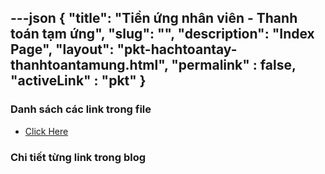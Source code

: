 ---json
{
    "title": "Tiền ứng nhân viên - Thanh toán tạm ứng",
    "slug": "",
    "description": "Index Page",
    "layout": "pkt-hachtoantay-thanhtoantamung.html",
    "permalink" : false,
    "activeLink" : "pkt"
}
---


### Danh sách các link trong file
- [Click Here](./blog-list.html)

### Chi tiết từng link trong blog